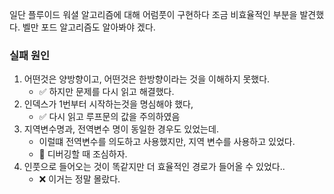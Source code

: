 일단 플루이드 워셜 알고리즘에 대해 어럼풋이 구현하다 조금 비효율적인 부분을 발견했다.
벨만 포드 알고리즘도 알아봐야 겠다.

### 실패 원인
1. 어떤것은 양방향이고, 어떤것은 한방향이라는 것을 이해하지 못했다. 
   * ✅ 하지만 문제를 다시 읽고 해결했다.
2. 인덱스가 1번부터 시작하는것을 명심해야 했다,
   * ✅ 다시 읽고 루프문의 값을 주의하였음
3. 지역변수명과, 전역변수 명이 동일한 경우도 있었는데. 
   * 이럴떄 전역변수를 의도하고 사용했지만, 지역 변수를 사용하고 있었다.
   * 🚸 디버깅할 때 조심하자.
4. 인풋으로 들어오는 것이 똑같지만 더 효율적인 경로가 들어올 수 있었다..
   * ❌ 이거는 정말 몰랐다.